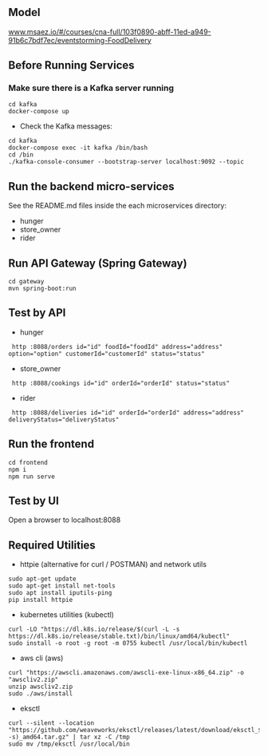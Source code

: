 # 

## Model
www.msaez.io/#/courses/cna-full/103f0890-abff-11ed-a949-91b6c7bdf7ec/eventstorming-FoodDelivery

## Before Running Services
### Make sure there is a Kafka server running
```
cd kafka
docker-compose up
```
- Check the Kafka messages:
```
cd kafka
docker-compose exec -it kafka /bin/bash
cd /bin
./kafka-console-consumer --bootstrap-server localhost:9092 --topic
```

## Run the backend micro-services
See the README.md files inside the each microservices directory:

- hunger
- store_owner
- rider


## Run API Gateway (Spring Gateway)
```
cd gateway
mvn spring-boot:run
```

## Test by API
- hunger
```
 http :8088/orders id="id" foodId="foodId" address="address" option="option" customerId="customerId" status="status" 
```
- store_owner
```
 http :8088/cookings id="id" orderId="orderId" status="status" 
```
- rider
```
 http :8088/deliveries id="id" orderId="orderId" address="address" deliveryStatus="deliveryStatus" 
```


## Run the frontend
```
cd frontend
npm i
npm run serve
```

## Test by UI
Open a browser to localhost:8088

## Required Utilities

- httpie (alternative for curl / POSTMAN) and network utils
```
sudo apt-get update
sudo apt-get install net-tools
sudo apt install iputils-ping
pip install httpie
```

- kubernetes utilities (kubectl)
```
curl -LO "https://dl.k8s.io/release/$(curl -L -s https://dl.k8s.io/release/stable.txt)/bin/linux/amd64/kubectl"
sudo install -o root -g root -m 0755 kubectl /usr/local/bin/kubectl
```

- aws cli (aws)
```
curl "https://awscli.amazonaws.com/awscli-exe-linux-x86_64.zip" -o "awscliv2.zip"
unzip awscliv2.zip
sudo ./aws/install
```

- eksctl 
```
curl --silent --location "https://github.com/weaveworks/eksctl/releases/latest/download/eksctl_$(uname -s)_amd64.tar.gz" | tar xz -C /tmp
sudo mv /tmp/eksctl /usr/local/bin
```

